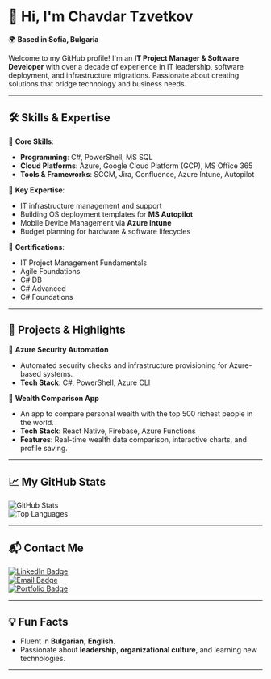 # 👋 Hi, I'm **Chavdar Tzvetkov**

🌍 **Based in Sofia, Bulgaria**

Welcome to my GitHub profile! I'm an **IT Project Manager & Software Developer** with over a decade of experience in IT leadership, software deployment, and infrastructure migrations. Passionate about creating solutions that bridge technology and business needs.

---

## 🛠️ **Skills & Expertise**

🎯 **Core Skills**:
- **Programming**: C#, PowerShell, MS SQL
- **Cloud Platforms**: Azure, Google Cloud Platform (GCP), MS Office 365
- **Tools & Frameworks**: SCCM, Jira, Confluence, Azure Intune, Autopilot

📂 **Key Expertise**:
- IT infrastructure management and support
- Building OS deployment templates for **MS Autopilot**
- Mobile Device Management via **Azure Intune**
- Budget planning for hardware & software lifecycles

📜 **Certifications**:
- IT Project Management Fundamentals
- Agile Foundations
- C# DB
- C# Advanced
- C# Foundations

---

## 🚀 **Projects & Highlights**

🔑 **Azure Security Automation**
- Automated security checks and infrastructure provisioning for Azure-based systems.
- **Tech Stack**: C#, PowerShell, Azure CLI

🔧 **Wealth Comparison App**  
- An app to compare personal wealth with the top 500 richest people in the world.  
- **Tech Stack**: React Native, Firebase, Azure Functions  
- **Features**: Real-time wealth data comparison, interactive charts, and profile saving.

---

## 📈 **My GitHub Stats**

![GitHub Stats](https://github-readme-stats.vercel.app/api?username=40CI&show_icons=true&theme=radical)  
![Top Languages](https://github-readme-stats.vercel.app/api/top-langs/?username=40CI&layout=compact&theme=radical)

---

## 📬 **Contact Me**

[![LinkedIn Badge](https://img.shields.io/badge/LinkedIn-0077B5?style=for-the-badge&logo=linkedin&logoColor=white)](https://linkedin.com/in/chavdar-tzvetkov)  
[![Email Badge](https://img.shields.io/badge/Email-0078D4?style=for-the-badge&logo=microsoft-outlook&logoColor=white)](mailto:chavdar.tzvetkov@gmail.com)  
[![Portfolio Badge](https://img.shields.io/badge/Portfolio-24292e?style=for-the-badge&logo=githubpages&logoColor=white)](#)  

---

## 💡 **Fun Facts**
- Fluent in **Bulgarian**, **English**.
- Passionate about **leadership**, **organizational culture**, and learning new technologies.

---

